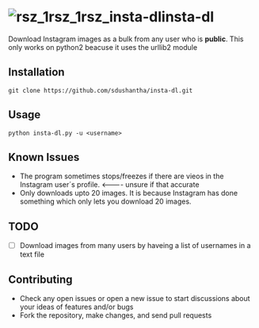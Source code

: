# ![rsz_1rsz_1rsz_insta-dl](https://user-images.githubusercontent.com/27065646/31065619-1d2af572-a747-11e7-92eb-69e34a78e0f1.png)insta-dl
Download Instagram images as a bulk from any user who is **public**. This only works on python2 beacuse it uses the urllib2 module
## Installation
```batch
git clone https://github.com/sdushantha/insta-dl.git
 ```
## Usage
```batch
python insta-dl.py -u <username> 
```
## Known Issues
* The program sometimes stops/freezes if there are vieos in the Instagram user´s profile. <---- unsure if that accurate
* Only downloads upto 20 images. It is because Instagram has done something which only lets you download 20 images.
 
## TODO
- [ ] Download images from many users by haveing a list of usernames in a text file

## Contributing

* Check any open issues or open a new issue to start discussions about your ideas of features and/or bugs
* Fork the repository, make changes, and send pull requests
